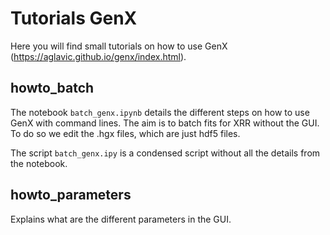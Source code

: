 # Tutorials GenX

Here you will find small tutorials on how to use GenX (https://aglavic.github.io/genx/index.html).

## howto_batch
The notebook ```batch_genx.ipynb``` details the different steps on how to use GenX with command lines.
The aim is to batch fits for XRR without the GUI. To do so we edit the .hgx files, which are just hdf5 files.

The script ```batch_genx.ipy``` is a condensed script without all the details from the notebook.

## howto_parameters
Explains what are the different parameters in the GUI.
